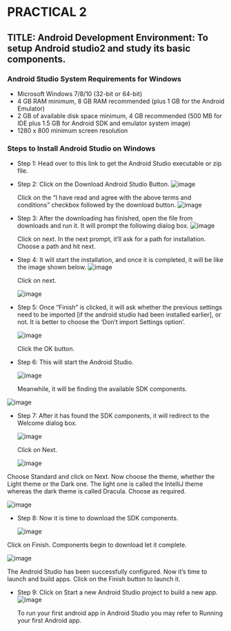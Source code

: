 # PRACTICAL 2
## TITLE: Android Development Environment: To setup Android studio2 and study its basic components.

### Android Studio System Requirements for Windows
  - Microsoft Windows 7/8/10 (32-bit or 64-bit)
  - 4 GB RAM minimum, 8 GB RAM recommended (plus 1 GB for the Android Emulator) 
  - 2 GB of available disk space minimum, 4 GB recommended (500 MB for IDE plus 1.5 GB for Android SDK and emulator system image)
  - 1280 x 800 minimum screen resolution
    
### Steps to Install Android Studio on Windows
  - Step 1: Head over to this link to get the Android Studio executable or zip file. 

  - Step 2: Click on the Download Android Studio Button.
    ![image](https://github.com/user-attachments/assets/d89d9017-bec2-492a-84b6-e7d0a4b51e7c)
    
    Click on the “I have read and agree with the above terms and conditions” checkbox followed by the download button.
    ![image](https://github.com/user-attachments/assets/7cac8075-f188-4ce6-88a0-75992cce7cec)

  - Step 3: After the downloading has finished, open the file from downloads and run it. It will prompt the following dialog box.
    ![image](https://github.com/user-attachments/assets/84a70b44-5e64-4e75-b610-2ca8d04de606)
    
    Click on next. In the next prompt, it’ll ask for a path for installation. Choose a path and hit next. 

  - Step 4: It will start the installation, and once it is completed, it will be like the image shown below.
    ![image](https://github.com/user-attachments/assets/3afdaec1-6f26-45e4-b369-c6d4e994510c)
    
    Click on next.
    
    ![image](https://github.com/user-attachments/assets/d5d8dddf-70f7-4356-b8a2-9bf3dc76bf3b)

    
  - Step 5: Once “Finish” is clicked, it will ask whether the previous settings need to be imported [if the android studio had been installed earlier], or not. It is better to choose the ‘Don’t import Settings option’.
    
    ![image](https://github.com/user-attachments/assets/2ddee218-6fcb-4827-9635-275bd6c60e09)
    
    Click the OK button. 

  - Step 6: This will start the Android Studio.
    
    
    ![image](https://github.com/user-attachments/assets/9ea7b96d-95d2-4911-a139-b47e2c62ff28)
    
    Meanwhile, it will be finding the available SDK components.
    
![image](https://github.com/user-attachments/assets/377f68ec-cdad-416f-b368-71ecf495de7e)

  - Step 7: After it has found the SDK components, it will redirect to the Welcome dialog box.

    ![image](https://github.com/user-attachments/assets/50ffbddb-6d13-405e-ba88-4fac9381439a)
    
    Click on Next.
    
    
    ![image](https://github.com/user-attachments/assets/d659940f-d2f7-4364-b950-21f643338ff5)
    
Choose Standard and click on Next. Now choose the theme, whether the Light theme or the Dark one. The light one is called the IntelliJ theme whereas the dark theme is called Dracula. Choose as required. 

![image](https://github.com/user-attachments/assets/9cc8e1d1-b17c-417b-aa76-33f8ffc6d7a0)


  - Step 8: Now it is time to download the SDK components.
    
    ![image](https://github.com/user-attachments/assets/c5453824-9ab4-4643-a97f-f64978eded5d)

Click on Finish. Components begin to download let it complete.

![image](https://github.com/user-attachments/assets/e8156abd-a3fd-4ec8-9ce7-5119f3ec01c4)

The Android Studio has been successfully configured. Now it’s time to launch and build apps. Click on the Finish button to launch it. 


  - Step 9: Click on Start a new Android Studio project to build a new app.
    ![image](https://github.com/user-attachments/assets/795f641e-74b8-4987-a47a-a047ae04630a)
    

    To run your first android app in Android Studio you may refer to Running your first Android app.

    

    





